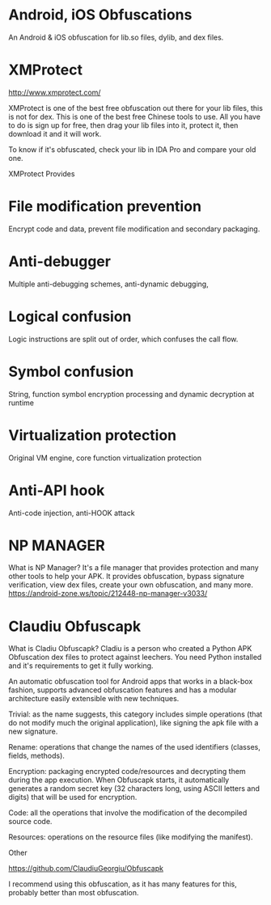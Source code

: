 # Android, iOS Obfuscations
An Android & iOS obfuscation for lib.so files, dylib, and dex files.

# XMProtect
http://www.xmprotect.com/

XMProtect is one of the best free obfuscation out there for your lib files, this is not for dex. This is one of the best free Chinese tools to use. All you have to do is sign up for free, then drag your lib files into it, protect it, then download it and it will work.

To know if it's obfuscated, check your lib in IDA Pro and compare your old one.

XMProtect Provides

# File modification prevention
Encrypt code and data, prevent file modification and
secondary packaging.

# Anti-debugger
Multiple anti-debugging schemes, anti-dynamic debugging,

# Logical confusion
Logic instructions are split out of order, which confuses the call flow.

# Symbol confusion
String, function symbol encryption processing
and dynamic decryption at runtime

# Virtualization protection
Original VM engine, core function virtualization protection

# Anti-API hook
Anti-code injection, anti-HOOK attack






# NP MANAGER
What is NP Manager? It's a file manager that provides protection and many other tools to help your APK. It provides obfuscation, bypass signature verification, view dex files, create your own obfuscation, and many more.
https://android-zone.ws/topic/212448-np-manager-v3033/






# Claudiu Obfuscapk
What is Cladiu Obfuscapk? Cladiu is a person who created a Python APK Obfuscation dex files to protect against leechers. You need Python installed and it's requirements to get it fully working. 

An automatic obfuscation tool for Android apps that works in a black-box fashion, supports advanced obfuscation features and has a modular architecture easily extensible with new techniques.

Trivial:
 as the name suggests, this category includes simple operations (that do not modify much the original application), like signing the apk file with a new signature.

Rename:
 operations that change the names of the used identifiers (classes, fields, methods).

Encryption:
 packaging encrypted code/resources and decrypting them during the app execution. When Obfuscapk starts, it automatically generates a random secret key (32 characters long, using ASCII letters and digits) that will be used for encryption.

Code:
 all the operations that involve the modification of the decompiled source code.

Resources:
 operations on the resource files (like modifying the manifest).

Other

https://github.com/ClaudiuGeorgiu/Obfuscapk

I recommend using this obfuscation, as it has many features for this, probably better than most obfuscation.
